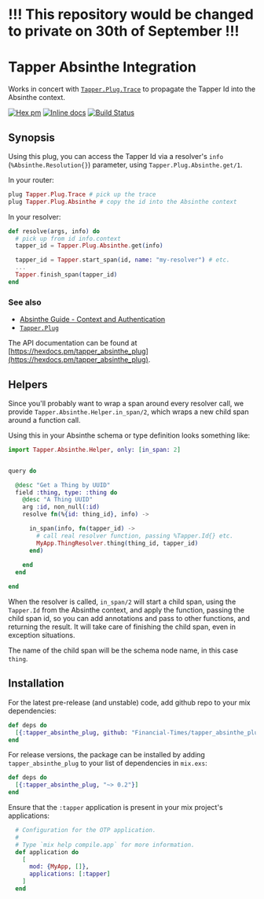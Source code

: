 # !!! This repository would be changed to private on 30th of September !!!

# Tapper Absinthe Integration

Works in concert with [`Tapper.Plug.Trace`](https://github.com/Financial-Times/tapper_plug)
to propagate the Tapper Id into the Absinthe context.

[![Hex pm](http://img.shields.io/hexpm/v/tapper_absinthe_plug.svg?style=flat)](https://hex.pm/packages/tapper_absinthe_plug) [![Inline docs](http://inch-ci.org/github/Financial-Times/tapper_absinthe_plug.svg)](http://inch-ci.org/github/Financial-Times/tapper_absinthe_plug) [![Build Status](https://travis-ci.org/Financial-Times/tapper_absinthe_plug.svg?branch=master)](https://travis-ci.org/Financial-Times/tapper_absinthe_plug)


## Synopsis

Using this plug, you can access the Tapper Id via a resolver's `info` (`%Absinthe.Resolution{}`)
parameter, using `Tapper.Plug.Absinthe.get/1`.

In your router:
```elixir
plug Tapper.Plug.Trace # pick up the trace
plug Tapper.Plug.Absinthe # copy the id into the Absinthe context
```

In your resolver:
```elixir
def resolve(args, info) do
  # pick up from id info.context
  tapper_id = Tapper.Plug.Absinthe.get(info)

  tapper_id = Tapper.start_span(id, name: "my-resolver") # etc.
  ...
  Tapper.finish_span(tapper_id)
end
```
### See also

* [Absinthe Guide - Context and Authentication](http://absinthe-graphql.org/guides/context-and-authentication/)
* [`Tapper.Plug`](https://github.com/Financial-Times/tapper_plug)

The API documentation can be found at [https://hexdocs.pm/tapper_absinthe_plug](https://hexdocs.pm/tapper_absinthe_plug).

## Helpers

Since you'll probably want to wrap a span around every resolver call, we provide `Tapper.Absinthe.Helper.in_span/2`,
which wraps a new child span around a function call.

Using this in your Absinthe schema or type definition looks something like:

```elixir
import Tapper.Absinthe.Helper, only: [in_span: 2]


query do

  @desc "Get a Thing by UUID"
  field :thing, type: :thing do
    @desc "A Thing UUID"
    arg :id, non_null(:id)
    resolve fn(%{id: thing_id}, info) ->

      in_span(info, fn(tapper_id) ->
        # call real resolver function, passing %Tapper.Id{} etc.
        MyApp.ThingResolver.thing(thing_id, tapper_id)
      end)
      
    end
  end

end
```

When the resolver is called, `in_span/2` will start a child span,
using the `Tapper.Id` from the Absinthe context, and apply the function, passing the child span id, so you can add annotations and pass to other functions, and returning the result. It will take care of finishing the child span, even in exception situations.

The name of the child span will be the schema node name, in this case `thing`.

## Installation

For the latest pre-release (and unstable) code, add github repo to your mix dependencies:

```elixir
def deps do
  [{:tapper_absinthe_plug, github: "Financial-Times/tapper_absinthe_plug"}]
end
```

For release versions, the package can be installed by adding `tapper_absinthe_plug` to your list of dependencies in `mix.exs`:

```elixir
def deps do
  [{:tapper_absinthe_plug, "~> 0.2"}]
end
```

Ensure that the `:tapper` application is present in your mix project's applications:

```elixir
  # Configuration for the OTP application.
  #
  # Type `mix help compile.app` for more information.
  def application do
    [
      mod: {MyApp, []},
      applications: [:tapper]
    ]
  end
```
